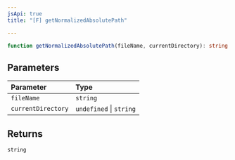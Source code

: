 ```yaml
---
jsApi: true
title: "[F] getNormalizedAbsolutePath"

---
```

```ts
function getNormalizedAbsolutePath(fileName, currentDirectory): string
```

## Parameters

| Parameter | Type |
| :------ | :------ |
| `fileName` | `string` |
| `currentDirectory` | `undefined` \| `string` |

## Returns

`string`
